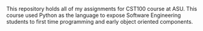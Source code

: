 This repository holds all of my assignments for CST100 course at ASU.
This course used Python as the language to expose Software Engineering students to first time programming
and early object oriented components.
